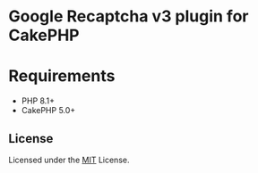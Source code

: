 # Google Recaptcha v3 plugin for CakePHP

# Requirements

* PHP 8.1+
* CakePHP 5.0+
 

## License

Licensed under the [MIT](http://www.opensource.org/licenses/mit-license.php) License.

